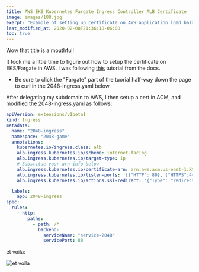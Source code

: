 ```yaml
---
title: AWS EKS Kubernetes Fargate Ingress Controller ALB Certificate
image: images/188.jpg
exerpt: "Example of setting up certificate on AWS application load balancer for EKS/Fargate"
last_modified_at: 2020-02-08T21:36:18-06:00
toc: true
---
```


Wow that title is a mouthful!

It took me a little time to figure out how to setup the certificate on EKS/Fargate in AWS. I was following [this](https://docs.aws.amazon.com/eks/latest/userguide/alb-ingress.html) tutorial from the docs. 

* Be sure to click the "Fargate" part of the tuorial half-way down the page to curl in the 2048-ingress.yaml below.

After delegating my subdomain to AWS, I then setup a cert in ACM, and modified the 2048-ingress.yaml as follows:

```yaml
apiVersion: extensions/v1beta1
kind: Ingress
metadata:
  name: "2048-ingress"
  namespace: "2048-game"
  annotations:
    kubernetes.io/ingress.class: alb
    alb.ingress.kubernetes.io/scheme: internet-facing
    alb.ingress.kubernetes.io/target-type: ip
    # Substitue your arn info below
    alb.ingress.kubernetes.io/certificate-arn: arn:aws:acm:us-east-1:XXXXXXXX:certificate/XXXXXXXX
    alb.ingress.kubernetes.io/listen-ports: '[{"HTTP": 80}, {"HTTPS":443}]'
    alb.ingress.kubernetes.io/actions.ssl-redirect: '{"Type": "redirect", "RedirectConfig": { "Protocol": "HTTPS", "Port": "443", "StatusCode": "HTTP_301"}}'

  labels:
    app: 2048-ingress
spec:
  rules:
    - http:
        paths:
          - path: /*
            backend:
              serviceName: "service-2048"
              servicePort: 80
```

et voila:

![et voila](https://i.imgur.com/ZhopCTS.png)

